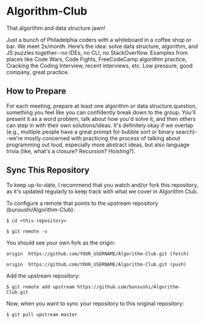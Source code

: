 # Algorithm-Club
That algorithm and data structure jawn!

Just a bunch of Philadelphia coders with a whiteboard in a coffee shop or bar. We meet 2x/month. Here’s the idea: solve data structure, algorithm, and JS puzzles together--no IDEs, no CLI, no StackOverflow. Examples from places like Code Wars, Code Fights, FreeCodeCamp algorithm practice, Cracking the Coding Interview, recent interviews, etc. Low pressure, good company, great practice.

## How to Prepare

For each meeting, prepare at least one algorithm or data structure question, something you feel like you can confidently break down to the group. You'll present it as a word problem, talk about how you'd solve it, and then others can step in with their own solutions/ideas. It's definitely okay if we overlap (e.g., multiple people have a great prompt for bubble sort or binary search)--we're mostly concerned with practicing the process of talking about programming out loud, especially more abstract ideas, but also language trivia (like, what's a closure? Recursion? Hoisting?).

## Sync This Repository

To keep up-to-date, I recommend that you watch and/or fork this repository, as it's updated regularly to keep track with what we cover in Algorithm Club.

To configure a remote that points to the upstream repository (bunsushi/Algorithm-Club):

```$ cd <this-repository>```

```$ git remote -v```

You should see your own fork as the origin:

```origin  https://github.com/YOUR_USERNAME/Algorithm-Club.git (fetch)```

```origin  https://github.com/YOUR_USERNAME/Algorithm-Club.git (push)```

Add the upstream repository:

```$ git remote add upstream https://github.com/bunsushi/Algorithm-Club.git```

Now, when you want to sync your repository to this original repository:

```$ git pull upstream master```


